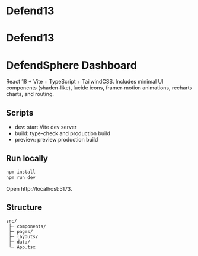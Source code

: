 # Defend13




# Defend13
# DefendSphere Dashboard

React 18 + Vite + TypeScript + TailwindCSS. Includes minimal UI components (shadcn-like), lucide icons, framer-motion animations, recharts charts, and routing.

## Scripts

- dev: start Vite dev server
- build: type-check and production build
- preview: preview production build

## Run locally

```bash
npm install
npm run dev
```

Open http://localhost:5173.

## Structure

```
src/
 ├─ components/
 ├─ pages/
 ├─ layouts/
 ├─ data/
 └─ App.tsx
```

